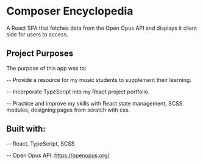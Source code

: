 # Composer Encyclopedia

A React SPA that fetches data from the Open Opus API and displays it client side for users to access.

## Project Purposes

The purpose of this app was to:

-- Provide a resource for my music students to supplement their learning.

-- Incorporate TypeScript into my React project portfolio.

-- Practice and improve my skills with React state management, SCSS modules, designing pages from scratch with css.

## Built with:

-- React, TypeScript, SCSS

-- Open Opus API: https://openopus.org/
